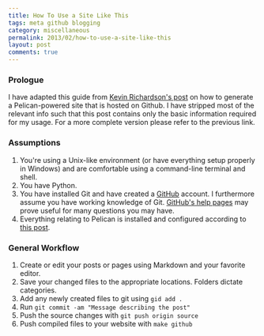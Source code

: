 ```yaml
---
title: How To Use a Site Like This  
tags: meta github blogging  
category: miscellaneous
permalink: 2013/02/how-to-use-a-site-like-this  
layout: post
comments: true
---
```


### Prologue
I have adapted this guide from [Kevin Richardson's post](http://magically.us/2013-02-03/creating-a-pelican-powered-site-on-github-pages.html) on how to generate a Pelican-powered site that is hosted on Github. I have stripped most of the relevant info such that this post contains only the basic information required for my usage. For a more complete version please refer to the previous link.


### Assumptions
1. You're using a Unix-like environment (or have everything setup properly in Windows) and are comfortable using a command-line terminal and shell.
2. You have Python.
3. You have installed Git and have created a [GitHub](http://github.com) account. I furthermore assume you have working knowledge of Git. [GitHub's help pages](https://help.github.com/) may prove useful for many questions you may have.
4. Everything relating to Pelican is installed and configured according to [this post](http://magically.us/2013-02-03/creating-a-pelican-powered-site-on-github-pages.html).


### General Workflow
1. Create or edit your posts or pages using Markdown and your favorite editor.
2. Save your changed files to the appropriate locations. Folders dictate categories.
3. Add any newly created files to git using `gid add .`
4. Run `git commit -am "Message describing the post"`
5. Push the source changes with `git push origin source`
6. Push compiled files to your website with `make github`